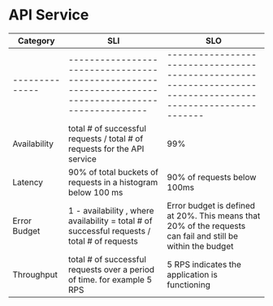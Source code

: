 # API Service                                                                                                         

| Category       | SLI                                                                                                  | SLO                                                                                                           |
|----------------|------------------------------------------------------------------------------------------------------|---------------------------------------------------------------------------------------------------------------|
| -------------- | ---------------------------------------------------------------------------------------------------- | ------------------------------------------------------------------------------------------------------------- |
| Availability   | total # of successful requests / total # of requests for the API service                             | 99%                                                                                                           |
| Latency        | 90% of total buckets of requests in a histogram below 100 ms                                         | 90% of requests below 100ms                                                                                   |
| Error Budget   | 1 - availability       , where availability = total # of successful requests / total # of requests   | Error budget is defined at 20%. This means that 20% of the requests can fail and still be within the budget   |
| Throughput     | total # of successful requests over a period of time. for example 5 RPS                              | 5 RPS indicates the application is functioning                                                                |


